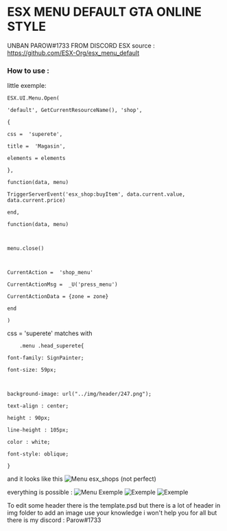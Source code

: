 # ESX MENU DEFAULT GTA ONLINE STYLE
UNBAN PAROW#1733 FROM DISCORD ESX
source : https://github.com/ESX-Org/esx_menu_default
### How to use :
little exemple: 

 

    ESX.UI.Menu.Open(
    
    'default', GetCurrentResourceName(), 'shop',
    
    {
    
    css =  'superete',
    
    title =  'Magasin',
    
    elements = elements
    
    },
    
    function(data, menu)
    
    TriggerServerEvent('esx_shop:buyItem', data.current.value, data.current.price)
    
    end,
    
    function(data, menu)
    
      
    
    menu.close()
    
      
    
    CurrentAction =  'shop_menu'
    
    CurrentActionMsg =  _U('press_menu')
    
    CurrentActionData = {zone = zone}
    
    end
    
    )

css = 'superete' matches with 

        .menu .head_superete{
    
    font-family: SignPainter;
    
    font-size: 59px;
    
      
    
    background-image: url("../img/header/247.png");
    
    text-align : center;
    
    height : 90px;
    
    line-height : 105px;
    
    color : white;
    
    font-style: oblique;
    
    }

and it looks like this 
![Menu esx_shops (not perfect)](https://i.gyazo.com/c60d33351078f2c04a606c397e9a704a.png)

everything is possible : 
![Menu Exemple](https://i.gyazo.com/8d2713daca657ce3eab729a03e293df9.png)
![Exemple](https://i.gyazo.com/10df6a7551488e3b5a6741a12afa7946.png)
![Exemple](https://i.gyazo.com/9fd978ab07fdde2e7c68f5fa70555b7f.png)

To edit some header there is the template.psd but there is a lot of header in img folder
to add an image use your knowledge i won't help you for all but there is my discord : Parow#1733
